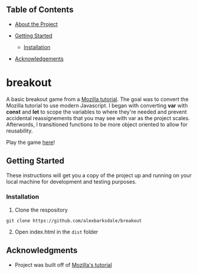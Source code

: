 ## Table of Contents

* [About the Project](#breakout)

* [Getting Started](#getting-started)
  * [Installation](#installation)
* [Acknowledgements](#acknowledgments)

# breakout

A basic breakout game from a [Mozilla tutorial](https://developer.mozilla.org/en-US/docs/Games/Tutorials/2D_Breakout_game_pure_JavaScript). The goal was to convert the Mozilla tutorial to use modern Javascript. I began with converting **var** with **const** and **let** to scope the variables to where they're needed and prevent accidental reassignements that you may see with var as the project scales. Afterwords, I transitioned functions to be more object oriented to allow for reusability. 

Play the game [here](https://alexbarksdale.github.io/breakout/)!

## Getting Started

These instructions will get you a copy of the project up and running on your local machine for development and testing purposes.

### Installation

1. Clone the respository

```
git clone https://github.com/alexbarksdale/breakout
```

2. Open index.html in the ```dist``` folder

## Acknowledgments

* Project was built off of [Mozilla's tutorial](https://developer.mozilla.org/en-US/docs/Games/Tutorials/2D_Breakout_game_pure_JavaScript)
